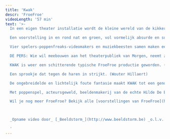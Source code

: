 ```yaml
---
title: 'Kwak'
descr: 'FroeFroe'
videoLength: '57 min'
text: '>-
  In een eigen theater installatie wordt de kleine wereld van de kikkerprins een fijn bubbelend bellen en waterparadijs.

  Een voorstelling in en rond nat en groen, vol vormelijk absurde en surrealistische elementen.  De inzet is alom bekend. Vooringenomenheid is de boodschap. Een spetterende groenige versie van DE KIKKERKONING.

  Vier spelers-poppenfreaks-videomakers en muziekbeesten samen maken een keiharde maar o zo, poëtische versie van dit sprookje.  Speels en ondeugend maar vooral heel fijn om mee te maken, zo samen met onze voeten onder water...

  DE PERS: Wie wil meebouwen aan het theaterpubliek van Morgen, neemt zijn kinderen hier mee naartoe. (Evelyne Coussens)

  KWAK is weer een schitterende typische FroeFroe productie geworden. (Tuur Devens)

  Een sprookje dat tegen de haren in strijkt. (Wouter Hillaert)

  De ongebreidelde en lichtelijk foute fantasie maakt KWAK tot een genot voor jong en oud. (Liv Laveyne)

  Met poppenspel, acteursgeweld, beeldenmakerij van de echte Hilde De Baerdemaeker, de lange Gert Dupont, met livemuziek en spel van de virtuoze Martine de Kok, video en soundscapes van Andy Giebens en Elke Verachtert onder begeleiding van Marc Maillard. Decor, kostuum, props en poppen van het gigantische FroeFroe atelier met vooral Ina Peeters, Gert Dupont, Bruno Smeyers, Roos Janssens, Krisje Scheurweghs, Jo Swinnen, Jan, Patrick en Marc Maillard e.a. Met de hulp van de stagiaires; Hanne Duys, Caroline Wardenier, Jana Elslander en Lien Baeyens.

  Wil je nog meer FroeFroe? Bekijk alle [voorstellingen van FroeFroe](https://vimeopro.com/janbosteels/theater-froe-froe)

  ‍

  _Opname video door_ [_Beeldstorm_](http://www.beeldstorm.be) _o.l.v. Jan Bosteels_  

  ‍'
---
```

